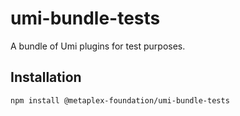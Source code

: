 # umi-bundle-tests

A bundle of Umi plugins for test purposes.

## Installation

```sh
npm install @metaplex-foundation/umi-bundle-tests
```
